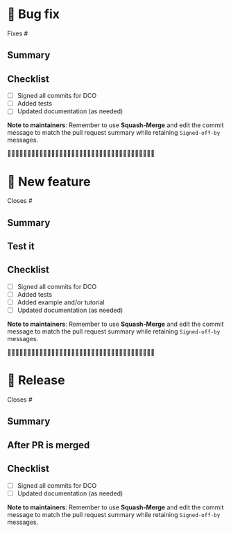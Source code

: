 <!--
Please remove the appropriate section.
For example, if this is a new feature, remove all sections except for the "New feature" section

If this is your first time opening a PR, be sure to check the contribution guide:
https://maliput.readthedocs.io/en/latest/contributing.html
-->

# 🦟 Bug fix

Fixes #<NUMBER>

## Summary
<!-- Describe your fix, including an explanation of how to reproduce the bug
before and after the PR.-->

## Checklist
- [ ] Signed all commits for DCO
- [ ] Added tests
- [ ] Updated documentation (as needed)

**Note to maintainers**: Remember to use **Squash-Merge** and edit the commit message to match the pull request summary while retaining `Signed-off-by` messages.

🔸🔸🔸🔸🔸🔸🔸🔸🔸🔸🔸🔸🔸🔸🔸🔸🔸🔸🔸🔸🔸🔸🔸🔸🔸🔸🔸🔸🔸🔸🔸🔸🔸🔸🔸🔸🔸

# 🎉 New feature

Closes #<NUMBER>

## Summary
<!--Explain changes made, the expected behavior, and provide any other additional
context (e.g., screenshots, gifs) if appropriate.-->

## Test it
<!--Explain how reviewers can test this new feature manually.-->

## Checklist
- [ ] Signed all commits for DCO
- [ ] Added tests
- [ ] Added example and/or tutorial
- [ ] Updated documentation (as needed)

**Note to maintainers**: Remember to use **Squash-Merge** and edit the commit message to match the pull request summary while retaining `Signed-off-by` messages.

🔸🔸🔸🔸🔸🔸🔸🔸🔸🔸🔸🔸🔸🔸🔸🔸🔸🔸🔸🔸🔸🔸🔸🔸🔸🔸🔸🔸🔸🔸🔸🔸🔸🔸🔸🔸🔸

# 🎈 Release

Closes #<NUMBER>

## Summary
<!-- Add information about the release -->

## After PR is merged
<!-- Add any pending thing to do for the release -->

## Checklist
- [ ] Signed all commits for DCO
- [ ] Updated documentation (as needed)

**Note to maintainers**: Remember to use **Squash-Merge** and edit the commit message to match the pull request summary while retaining `Signed-off-by` messages.
